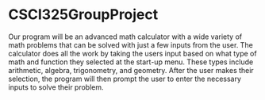 # CSCI325GroupProject

Our program will be an advanced math calculator with a wide variety of math problems that can be solved with just a few inputs from the user. The calculator does all the work by taking the users input based on what type of math and function they selected at the start-up menu. These types include arithmetic, algebra, trigonometry, and geometry. After the user makes their selection, the program will then prompt the user to enter the necessary inputs to solve their problem.